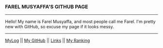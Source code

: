 ### FAREL MUSYAFFA'S GITHUB PAGE
---
Hello! My name is Farel Musyaffa, and most people call me Farel. I'm pretty new with GitHub, so excuse my page if it looks messy.

---

[MyLog](https://farelmapm.github.io/os212/TXT/mylog.txt) || [My GitHub](https://github.com/farelmapm/os212/) || [Links](https://farelmapm.github.io/os212/LINKS/) || [My Ranking](https://farelmapm.github.io/os212/TXT/myrank.txt)
